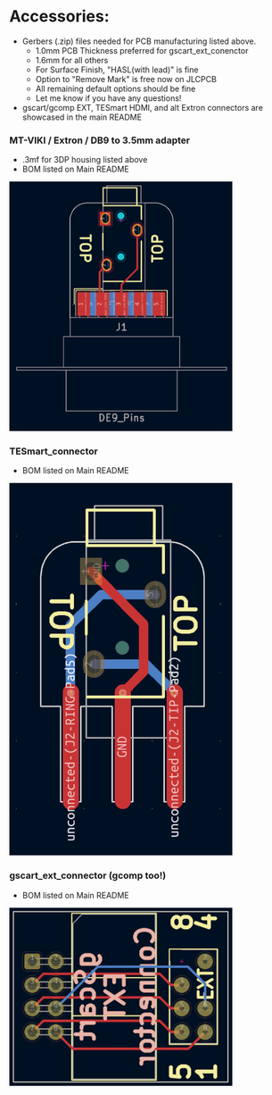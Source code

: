 # Accessories:
 - Gerbers (.zip) files needed for PCB manufacturing listed above.
    - 1.0mm PCB Thickness preferred for gscart_ext_conenctor
    - 1.6mm for all others
    - For Surface Finish, "HASL(with lead)" is fine
    - Option to "Remove Mark" is free now on JLCPCB
    - All remaining default options should be fine
    - Let me know if you have any questions!
 - gscart/gcomp EXT, TESmart HDMI, and alt Extron connectors are showcased in the main README

 ### MT-VIKI / Extron / DB9 to 3.5mm adapter
  - .3mf for 3DP housing listed above
  - BOM listed on Main README
 <img width="400" src="../images/14.PNG" />

 ### TESmart_connector
  - BOM listed on Main README
 <img width="400" src="../images/12.png" />

 ### gscart_ext_connector (gcomp too!)
  - BOM listed on Main README
 <img width="400" src="../images/13.png" />
